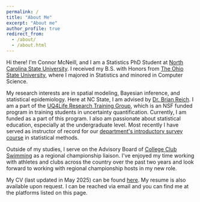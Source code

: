 ```yaml
---
permalink: /
title: "About Me"
excerpt: "About me"
author_profile: true
redirect_from: 
  - /about/
  - /about.html
---
```


Hi there! I'm Connor McNeill, and I am a Statistics PhD Student at [North Carolina State University](http://statistics.sciences.ncsu.edu). I received my B.S. with Honors from [The Ohio State University](http://stat.osu.edu), where I majored in Statistics and minored in Computer Science.

My research interests are in spatial modeling, Bayesian inference, and statistical epidemiology. Here at NC State, I am advised by [Dr. Brian Reich](https://bjreich.wordpress.ncsu.edu). I am a part of the [UQ4Life Research Training Group](https://uq4life.wordpress.ncsu.edu), which is an NSF funded program in training students in uncertainty quantification. Currently, I am funded as a part of this program. I also am passionate about statistical education, especially at the undergraduate level. Most recently I have served as instructor of record for our [department's introductory survey course](https://wolfware.ncsu.edu/courses/details/?sis_id=SIS:2024:8:1:ST:311:303) in statistical methods.

Outside of my studies, I serve on the Advisory Board of [College Club Swimming](http://collegeclubswimming.com) as a regional championship liaison. I've enjoyed my time working with athletes and clubs across the country over the past two years and look forward to working with regional championship hosts in my new role.

My CV (last updated in May 2025) can be found [here](https://connor-mcneill.com/files/Connor_cv-may-2025.pdf). My resume is also available upon request. I can be reached via email and you can find me at the platforms listed on this page. 
